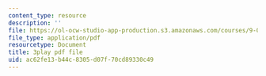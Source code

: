 ```yaml
---
content_type: resource
description: ''
file: https://ol-ocw-studio-app-production.s3.amazonaws.com/courses/9-04-sensory-systems-fall-2013/ac62fe13b44c8305d07f70cd89330c49_9fL2zRnkDdQ.pdf
file_type: application/pdf
resourcetype: Document
title: 3play pdf file
uid: ac62fe13-b44c-8305-d07f-70cd89330c49
---
```

